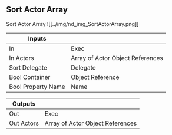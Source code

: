## Sort Actor Array
Sort Actor Array
![[../img/nd_img_SortActorArray.png]]

|Inputs||
|--|--|
| In | Exec |
| In Actors | Array of Actor Object References |
| Sort Delegate | Delegate |
| Bool Container | Object Reference |
| Bool Property Name | Name |

|Outputs||
|--|--|
| Out | Exec |
| Out Actors | Array of Actor Object References |
